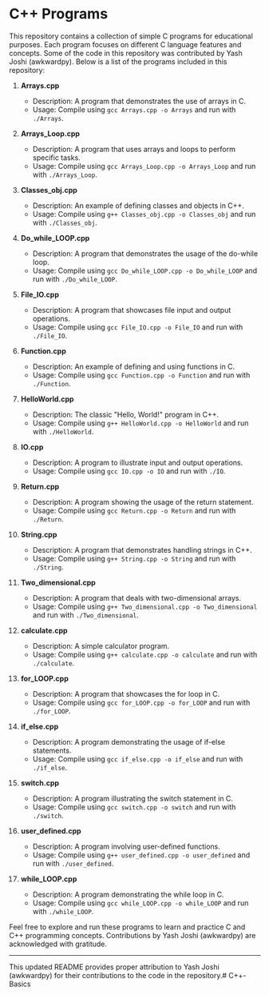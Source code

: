 # C++ Programs

This repository contains a collection of simple C programs for educational purposes. Each program focuses on different C language features and concepts. Some of the code in this repository was contributed by Yash Joshi (awkwardpy). Below is a list of the programs included in this repository:

1. **Arrays.cpp**
   - Description: A program that demonstrates the use of arrays in C.
   - Usage: Compile using `gcc Arrays.cpp -o Arrays` and run with `./Arrays`.

2. **Arrays_Loop.cpp**
   - Description: A program that uses arrays and loops to perform specific tasks.
   - Usage: Compile using `gcc Arrays_Loop.cpp -o Arrays_Loop` and run with `./Arrays_Loop`.

3. **Classes_obj.cpp**
   - Description: An example of defining classes and objects in C++.
   - Usage: Compile using `g++ Classes_obj.cpp -o Classes_obj` and run with `./Classes_obj`.

4. **Do_while_LOOP.cpp**
   - Description: A program that demonstrates the usage of the do-while loop.
   - Usage: Compile using `gcc Do_while_LOOP.cpp -o Do_while_LOOP` and run with `./Do_while_LOOP`.

5. **File_IO.cpp**
   - Description: A program that showcases file input and output operations.
   - Usage: Compile using `gcc File_IO.cpp -o File_IO` and run with `./File_IO`.

6. **Function.cpp**
   - Description: An example of defining and using functions in C.
   - Usage: Compile using `gcc Function.cpp -o Function` and run with `./Function`.

7. **HelloWorld.cpp**
   - Description: The classic "Hello, World!" program in C++.
   - Usage: Compile using `g++ HelloWorld.cpp -o HelloWorld` and run with `./HelloWorld`.

8. **IO.cpp**
   - Description: A program to illustrate input and output operations.
   - Usage: Compile using `gcc IO.cpp -o IO` and run with `./IO`.

9. **Return.cpp**
   - Description: A program showing the usage of the return statement.
   - Usage: Compile using `gcc Return.cpp -o Return` and run with `./Return`.

10. **String.cpp**
    - Description: A program that demonstrates handling strings in C++.
    - Usage: Compile using `g++ String.cpp -o String` and run with `./String`.

11. **Two_dimensional.cpp**
    - Description: A program that deals with two-dimensional arrays.
    - Usage: Compile using `g++ Two_dimensional.cpp -o Two_dimensional` and run with `./Two_dimensional`.

12. **calculate.cpp**
    - Description: A simple calculator program.
    - Usage: Compile using `g++ calculate.cpp -o calculate` and run with `./calculate`.

13. **for_LOOP.cpp**
    - Description: A program that showcases the for loop in C.
    - Usage: Compile using `gcc for_LOOP.cpp -o for_LOOP` and run with `./for_LOOP`.

14. **if_else.cpp**
    - Description: A program demonstrating the usage of if-else statements.
    - Usage: Compile using `gcc if_else.cpp -o if_else` and run with `./if_else`.

15. **switch.cpp**
    - Description: A program illustrating the switch statement in C.
    - Usage: Compile using `gcc switch.cpp -o switch` and run with `./switch`.

16. **user_defined.cpp**
    - Description: A program involving user-defined functions.
    - Usage: Compile using `g++ user_defined.cpp -o user_defined` and run with `./user_defined`.

17. **while_LOOP.cpp**
    - Description: A program demonstrating the while loop in C.
    - Usage: Compile using `gcc while_LOOP.cpp -o while_LOOP` and run with `./while_LOOP`.

Feel free to explore and run these programs to learn and practice C and C++ programming concepts. Contributions by Yash Joshi (awkwardpy) are acknowledged with gratitude.

---

This updated README provides proper attribution to Yash Joshi (awkwardpy) for their contributions to the code in the repository.# C++-Basics
